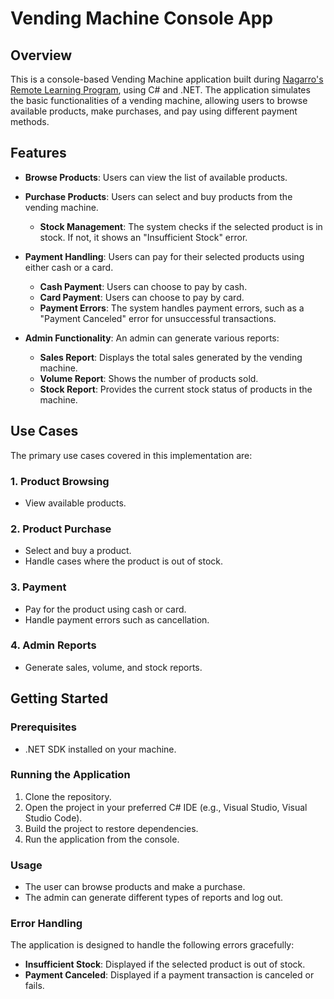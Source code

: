 # Vending Machine Console App

## Overview
This is a console-based Vending Machine application built during [Nagarro's Remote Learning Program](https://www.nagarro.com/en/remote-learning/c-sharp), using C# and .NET. The application simulates the basic functionalities of a vending machine, allowing users to browse available products, make purchases, and pay using different payment methods.

## Features
- **Browse Products**: Users can view the list of available products.
  
- **Purchase Products**: Users can select and buy products from the vending machine.
  - **Stock Management**: The system checks if the selected product is in stock. If not, it shows an "Insufficient Stock" error.
    
- **Payment Handling**: Users can pay for their selected products using either cash or a card.
  - **Cash Payment**: Users can choose to pay by cash.
  - **Card Payment**: Users can choose to pay by card.
  - **Payment Errors**: The system handles payment errors, such as a "Payment Canceled" error for unsuccessful transactions.
    
- **Admin Functionality**: An admin can generate various reports:
  - **Sales Report**: Displays the total sales generated by the vending machine.
  - **Volume Report**: Shows the number of products sold.
  - **Stock Report**: Provides the current stock status of products in the machine.

## Use Cases
The primary use cases covered in this implementation are:

### 1. **Product Browsing**
   - View available products.

### 2. **Product Purchase**
   - Select and buy a product.
   - Handle cases where the product is out of stock.

### 3. **Payment**
   - Pay for the product using cash or card.
   - Handle payment errors such as cancellation.

### 4. **Admin Reports**
   - Generate sales, volume, and stock reports.

## Getting Started

### Prerequisites
- .NET SDK installed on your machine.

### Running the Application
1. Clone the repository.
2. Open the project in your preferred C# IDE (e.g., Visual Studio, Visual Studio Code).
3. Build the project to restore dependencies.
4. Run the application from the console.

### Usage
- The user can browse products and make a purchase.
- The admin can generate different types of reports and log out.

### Error Handling
The application is designed to handle the following errors gracefully:
- **Insufficient Stock**: Displayed if the selected product is out of stock.
- **Payment Canceled**: Displayed if a payment transaction is canceled or fails.
